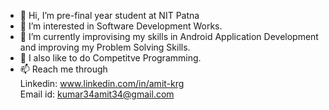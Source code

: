 - 👋 Hi, I’m pre-final year student at NIT Patna
- 👀 I’m interested in Software Development Works.
- 🌱 I’m currently improvising my skills in Android Application Development and improving my Problem Solving Skills.
- 💞️ I also like to do Competitve Programming.
- 📫 Reach me through<br>
    Linkedin: www.linkedin.com/in/amit-krg  
    Email id: kumar34amit34@gmail.com
    
<!---
Amitkumar345/Amitkumar345 is a ✨ special ✨ repository because its `README.md` (this file) appears on your GitHub profile.
You can click the Preview link to take a look at your changes.
--->
